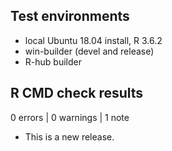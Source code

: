 ## Test environments
* local Ubuntu 18.04 install, R 3.6.2
* win-builder (devel and release)
* R-hub builder

## R CMD check results

0 errors | 0 warnings | 1 note

* This is a new release.

